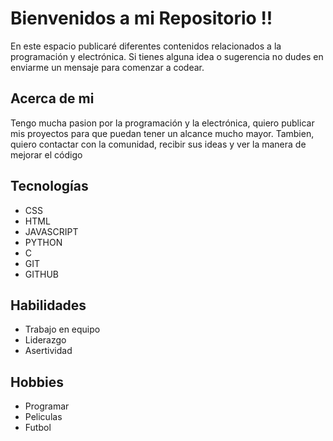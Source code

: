# Bienvenidos a mi Repositorio !!

En este espacio publicaré diferentes contenidos relacionados a la programación y electrónica. Si tienes alguna idea o sugerencia no dudes en enviarme un mensaje para comenzar a codear.


## Acerca de mi

Tengo mucha pasion por la programación y la electrónica, quiero publicar mis proyectos para que puedan tener un alcance mucho mayor. Tambien, quiero contactar con la comunidad, recibir sus ideas y ver la manera de mejorar el código 

## Tecnologías

- CSS
- HTML
- JAVASCRIPT
- PYTHON
- C
- GIT 
- GITHUB

## Habilidades

- Trabajo en equipo
- Liderazgo
- Asertividad

## Hobbies
- Programar
- Peliculas 
- Futbol



